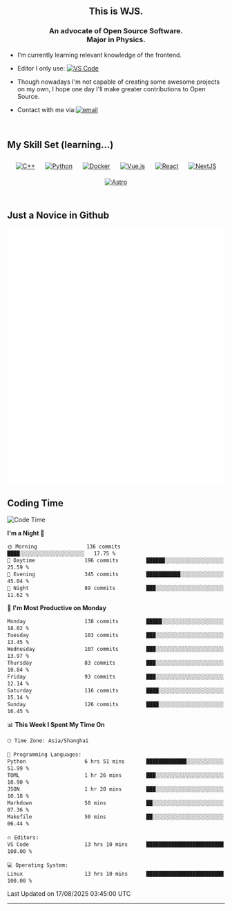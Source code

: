 ## <div align="center">This is WJS.</div>  
  

### <div align="center">An advocate of Open Source Software.<br>Major in Physics.</div>  
  

- I’m currently learning relevant knowledge of the frontend.  
  

- Editor I only use: [![VS Code](https://img.shields.io/badge/-VS%20Code-007ACC?style=plastic&logo=visual-studio-code)](https://code.visualstudio.com/)  
  

- Though nowadays I'm not capable of creating some awesome projects on my own, I hope one day I'll make greater contributions to Open Source.  
  

- Contact with me via:[![email](https://img.shields.io/badge/My-e--mail-red)](mailto:wjs@wjsphy.top)  
  

<br/>  


## My Skill Set (learning...)
<div align="center">  
<a href="https://www.cplusplus.com/" target="_blank"><img style="margin: 10px" src="https://profilinator.rishav.dev/skills-assets/cplusplus-original.svg" alt="C++" height="50" /></a>  
<a href="https://www.python.org/" target="_blank"><img style="margin: 10px" src="https://profilinator.rishav.dev/skills-assets/python-original.svg" alt="Python" height="50" /></a>  
<a href="https://www.docker.com/" target="_blank"><img style="margin: 10px" src="https://profilinator.rishav.dev/skills-assets/docker-original-wordmark.svg" alt="Docker" height="50" /></a>  
<a href="https://vuejs.org/" target="_blank"><img style="margin: 10px" src="https://profilinator.rishav.dev/skills-assets/vuejs-original-wordmark.svg" alt="Vue.js" height="50" /></a>  
<a href="https://reactjs.org/" target="_blank"><img style="margin: 10px" src="https://profilinator.rishav.dev/skills-assets/react-original-wordmark.svg" alt="React" height="50" /></a>  
<a href="https://nextjs.org/" target="_blank"><img style="margin: 10px" src="https://profilinator.rishav.dev/skills-assets/nextjs.png" alt="NextJS" height="50" /></a>  
<a href="https://www.astro.build/" target="_blank"><img style="margin: 10px" src="https://profilinator.rishav.dev/skills-assets/astro.svg" alt="Astro" height="50" /></a>   
</div>

<br/>  


## Just a Novice in Github  
![](https://raw.githubusercontent.com/wjsoj/github-stats-transparent/output/generated/overview.svg)
![](https://raw.githubusercontent.com/wjsoj/github-stats-transparent/output/generated/languages.svg)

## Coding Time

<!--START_SECTION:waka-->
![Code Time](http://img.shields.io/badge/Code%20Time-1%2C317%20hrs%208%20mins-blue)

**I'm a Night 🦉** 

```text
🌞 Morning                136 commits         ████░░░░░░░░░░░░░░░░░░░░░   17.75 % 
🌆 Daytime                196 commits         ██████░░░░░░░░░░░░░░░░░░░   25.59 % 
🌃 Evening                345 commits         ███████████░░░░░░░░░░░░░░   45.04 % 
🌙 Night                  89 commits          ███░░░░░░░░░░░░░░░░░░░░░░   11.62 % 
```
📅 **I'm Most Productive on Monday** 

```text
Monday                   138 commits         █████░░░░░░░░░░░░░░░░░░░░   18.02 % 
Tuesday                  103 commits         ███░░░░░░░░░░░░░░░░░░░░░░   13.45 % 
Wednesday                107 commits         ███░░░░░░░░░░░░░░░░░░░░░░   13.97 % 
Thursday                 83 commits          ███░░░░░░░░░░░░░░░░░░░░░░   10.84 % 
Friday                   93 commits          ███░░░░░░░░░░░░░░░░░░░░░░   12.14 % 
Saturday                 116 commits         ████░░░░░░░░░░░░░░░░░░░░░   15.14 % 
Sunday                   126 commits         ████░░░░░░░░░░░░░░░░░░░░░   16.45 % 
```


📊 **This Week I Spent My Time On** 

```text
🕑︎ Time Zone: Asia/Shanghai

💬 Programming Languages: 
Python                   6 hrs 51 mins       █████████████░░░░░░░░░░░░   51.99 % 
TOML                     1 hr 26 mins        ███░░░░░░░░░░░░░░░░░░░░░░   10.90 % 
JSON                     1 hr 20 mins        ███░░░░░░░░░░░░░░░░░░░░░░   10.18 % 
Markdown                 58 mins             ██░░░░░░░░░░░░░░░░░░░░░░░   07.36 % 
Makefile                 50 mins             ██░░░░░░░░░░░░░░░░░░░░░░░   06.44 % 

🔥 Editors: 
VS Code                  13 hrs 10 mins      █████████████████████████   100.00 % 

💻 Operating System: 
Linux                    13 hrs 10 mins      █████████████████████████   100.00 % 
```


 Last Updated on 17/08/2025 03:45:00 UTC
<!--END_SECTION:waka-->

----

<!--
**wjsoj/wjsoj** is a ✨ _special_ ✨ repository because its `README.md` (this file) appears on your GitHub profile.

Here are some ideas to get you started:

- 🔭 I’m currently working on ...
- 🌱 I’m currently learning ...
- 👯 I’m looking to collaborate on ...
- 🤔 I’m looking for help with ...
- 💬 Ask me about ...
- 📫 How to reach me: ...
- 😄 Pronouns: ...
- ⚡ Fun fact: ...
-->
